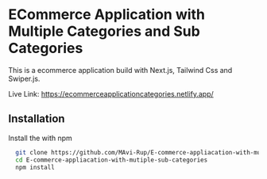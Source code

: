 
# ECommerce Application with Multiple Categories and Sub Categories

This is a ecommerce application build with Next.js, Tailwind Css and Swiper.js.

Live Link: https://ecommerceapplicationcategories.netlify.app/




## Installation

Install the with npm

```bash
  git clone https://github.com/MAvi-Rup/E-commerce-appliacation-with-mutiple-sub-categories.git
  cd E-commerce-appliacation-with-mutiple-sub-categories
  npm install
```
    
